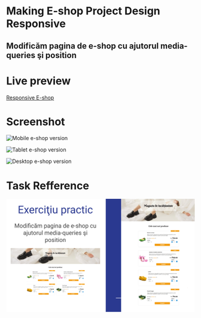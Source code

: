 # Making E-shop Project Design Responsive

## Modificăm pagina de e-shop cu ajutorul media-queries şi position

# Live preview

<a href="" target="_blank">Responsive E-shop</a>

# Screenshot

![Mobile e-shop version]()

![Tablet  e-shop version]()

![Desktop e-shop version]()

# Task Refference

![Media Queries E-shop Task Refference](./media-queries-e-shop-task-refference.png)
